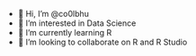 - 👋 Hi, I’m @co0lbhu
- 👀 I’m interested in Data Science
- 🌱 I’m currently learning R
- 💞️ I’m looking to collaborate on R and R Studio


<!---
co0lbhu/co0lbhu is a ✨ special ✨ repository because its `README.md` (this file) appears on your GitHub profile.
You can click the Preview link to take a look at your changes.
--->
